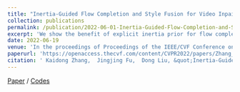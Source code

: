 ```yaml
---
title: "Inertia-Guided Flow Completion and Style Fusion for Video Inpainting"
collection: publications
permalink: /publication/2022-06-01-Inertia-Guided-Flow-Completion-and-Style-Fusion-for-Video-Inpainting
excerpt: 'We show the benefit of explicit inertia prior for flow completion, which leads to more accurate flow-guided content propagation for video inpainting. We also first discuss the style incoherence caused by flow warping across different frames and propose the style fusion mechanism to refine the style in the warped regions under the guidance of the styles from valid regions.'
date: 2022-06-19
venue: 'In the proceedings of Proceedings of the IEEE/CVF Conference on Computer Vision and Pattern Recognition (CVPR)'
paperurl: 'https://openaccess.thecvf.com/content/CVPR2022/papers/Zhang_Inertia-Guided_Flow_Completion_and_Style_Fusion_for_Video_Inpainting_CVPR_2022_paper.pdf'
citation: ' Kaidong Zhang,  Jingjing Fu,  Dong Liu, &quot;Inertia-Guided Flow Completion and Style Fusion for Video Inpainting.&quot; In the proceedings of Proceedings of the IEEE/CVF Conference on Computer Vision and Pattern Recognition (CVPR), 2022.'
---
```

[Paper](http://academicpages.github.io/files/paper1.pdf) /
[Codes](https://github.com/hitachinsk/ISVI)
